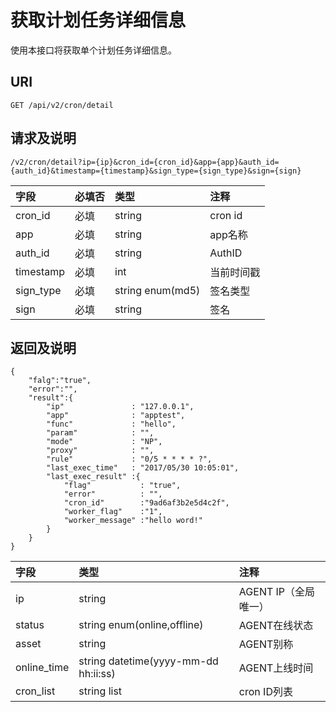 # 获取计划任务详细信息

使用本接口将获取单个计划任务详细信息。

## URI

```
GET /api/v2/cron/detail
```

## 请求及说明

```
/v2/cron/detail?ip={ip}&cron_id={cron_id}&app={app}&auth_id={auth_id}&timestamp={timestamp}&sign_type={sign_type}&sign={sign}
```

| **字段** | **必填否** | **类型** | **注释** |
| :--- | :--- | :--- | :--- |
| cron\_id | 必填 | string | cron id |
| app | 必填 | string | app名称 |
| auth\_id | 必填 | string | AuthID |
| timestamp | 必填 | int | 当前时间戳 |
| sign\_type | 必填 | string enum\(md5\) | 签名类型 |
| sign | 必填 | string | 签名 |

## 返回及说明

```
{
    "falg":"true",
    "error":"",
    "result":{
        "ip"               : "127.0.0.1",
        "app"              : "apptest",
        "func"             : "hello",
        "param"            : "",
        "mode"             : "NP",
        "proxy"            : "",
        "rule"             : "0/5 * * * * ?",
        "last_exec_time"   : "2017/05/30 10:05:01",
        "last_exec_result" :{
            "flag"           : "true",
            "error"          : "",
            "cron_id"        :"9ad6af3b2e5d4c2f",
            "worker_flag"    :"1",
            "worker_message" :"hello word!"
        }
    }
}
```

| **字段** | **类型** | **注释** |
| :--- | :--- | :--- |
| ip | string | AGENT IP（全局唯一） |
| status | string enum\(online,offline\) | AGENT在线状态 |
| asset | string | AGENT别称 |
| online\_time | string datetime\(yyyy-mm-dd hh:ii:ss\) | AGENT上线时间 |
| cron\_list | string list | cron ID列表 |




